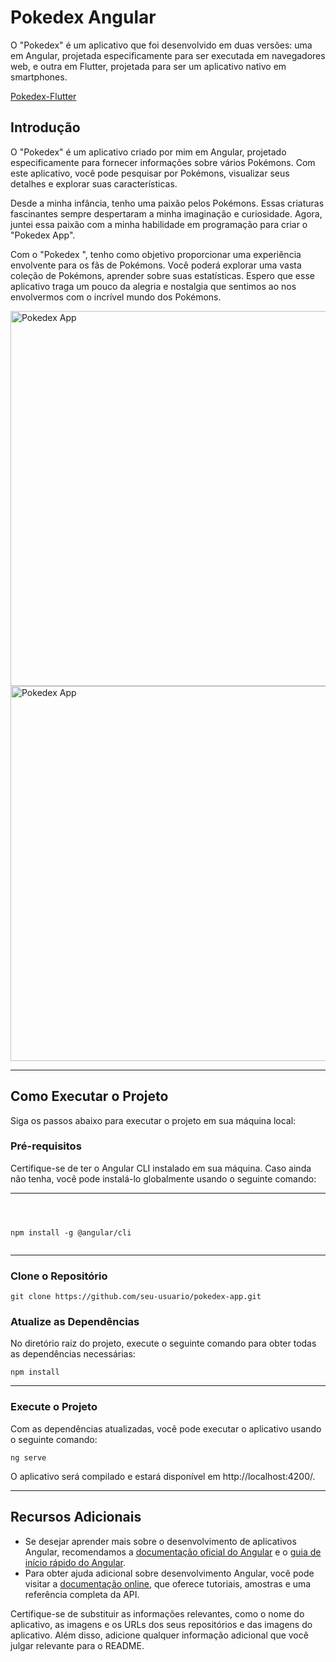 

<h1>Pokedex Angular</h1>

O "Pokedex" é um aplicativo que foi desenvolvido em duas versões: uma em Angular, projetada especificamente para ser executada em navegadores web, e outra em Flutter, projetada para ser um aplicativo nativo em smartphones.

 <a href="https://github.com/saak01/Pokedex-Flutter" target="_blank">Pokedex-Flutter</a>


<h2>Introdução</h2>
<p>O "Pokedex" é um aplicativo criado por mim em Angular, projetado especificamente para fornecer informações sobre vários Pokémons. Com este aplicativo, você pode pesquisar por Pokémons, visualizar seus detalhes e explorar suas características.</p>

<p>Desde a minha infância, tenho uma paixão pelos Pokémons. Essas criaturas fascinantes sempre despertaram a minha imaginação e curiosidade. Agora, juntei essa paixão com a minha habilidade em programação para criar o "Pokedex App".</p>

<p>Com o "Pokedex ", tenho como objetivo proporcionar uma experiência envolvente para os fãs de Pokémons. Você poderá explorar uma vasta coleção de Pokémons, aprender sobre suas estatísticas. Espero que esse aplicativo traga um pouco da alegria e nostalgia que sentimos ao nos envolvermos com o incrível mundo dos Pokémons.</p>

<img align="center" alt="Pokedex App" height="600" width="1280" src="https://i.imgur.com/BmfERz3.png">
<img align="center" alt="Pokedex App" height="600" width="1280" src="https://i.imgur.com/4O0q588.png">


<hr>

<h2>Como Executar o Projeto</h2>
<p>Siga os passos abaixo para executar o projeto em sua máquina local:</p>

<h3>Pré-requisitos</h3>
<p>Certifique-se de ter o Angular CLI instalado em sua máquina. Caso ainda não tenha, você pode instalá-lo globalmente usando o seguinte comando:</p>

<hr>
<pre><code>
  
npm install -g @angular/cli
</code></pre>

<hr>

<h3>Clone o Repositório</h3>
<pre><code>git clone https://github.com/seu-usuario/pokedex-app.git</code></pre>
<h3>Atualize as Dependências</h3>
<p>No diretório raiz do projeto, execute o seguinte comando para obter todas as dependências necessárias:</p>

<pre><code>npm install</code></pre>

<hr>
<h3>Execute o Projeto</h3>
<p>Com as dependências atualizadas, você pode executar o aplicativo usando o seguinte comando:</p>

<pre><code>ng serve</code></pre>

<p>O aplicativo será compilado e estará disponível em http://localhost:4200/.</p>
<hr>
<h2>Recursos Adicionais</h2>
<ul>
  <li>Se desejar aprender mais sobre o desenvolvimento de aplicativos Angular, recomendamos a <a href="https://angular.io/tutorial">documentação oficial do Angular</a> e o <a href="https://angular.io/guide/quickstart">guia de início rápido do Angular</a>.</li>
  <li>Para obter ajuda adicional sobre desenvolvimento Angular, você pode visitar a <a href="https://angular.io/docs">documentação online</a>, que oferece tutoriais, amostras e uma referência completa da API.</li>
</ul>


Certifique-se de substituir as informações relevantes, como o nome do aplicativo, as imagens e os URLs dos seus repositórios e das imagens do aplicativo. Além disso, adicione qualquer informação adicional que você julgar relevante para o README.
